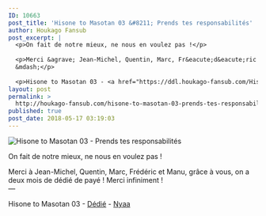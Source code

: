 ```yaml
---
ID: 10663
post_title: 'Hisone to Masotan 03 &#8211; Prends tes responsabilités'
author: Houkago Fansub
post_excerpt: |
  <p>On fait de notre mieux, ne nous en voulez pas !</p>
  
  <p>Merci &agrave; Jean-Michel, Quentin, Marc, Fr&eacute;d&eacute;ric et Manu, gr&acirc;ce &agrave; vous, on a deux mois de d&eacute;di&eacute; de pay&eacute; ! Merci infiniment ! <br>
  &mdash;</p>
  
  <p>Hisone to Masotan 03 - <a href="https://ddl.houkago-fansub.com/Hisone%20to%20Masotan/%5BHoukago-Fansub%5D%20Hisone%20to%20Masotan%20-%2003%20%5B720p%20AAC%2010bits%20Vostfr%5D%20%5B4CB1599C%5D.mkv">D&eacute;di&eacute;</a> - <a href="https://nyaa.si/view/1038760">Nyaa</a></p>
layout: post
permalink: >
  http://houkago-fansub.com/hisone-to-masotan-03-prends-tes-responsabilites/
published: true
post_date: 2018-05-17 03:19:03
---
```

<img src="https://i.imgur.com/XHHtHvd.jpg" alt="Hisone to Masotan 03 - Prends tes responsabilités"><p>On fait de notre mieux, ne nous en voulez pas !</p>

<p>Merci à Jean-Michel, Quentin, Marc, Frédéric et Manu, grâce à vous, on a deux mois de dédié de payé ! Merci infiniment ! <br>
—</p>

<p>Hisone to Masotan 03 - <a href="https://ddl.houkago-fansub.com/Hisone%20to%20Masotan/%5BHoukago-Fansub%5D%20Hisone%20to%20Masotan%20-%2003%20%5B720p%20AAC%2010bits%20Vostfr%5D%20%5B4CB1599C%5D.mkv">Dédié</a> - <a href="https://nyaa.si/view/1038760">Nyaa</a></p>